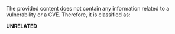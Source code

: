 The provided content does not contain any information related to a vulnerability or a CVE. Therefore, it is classified as:

**UNRELATED**